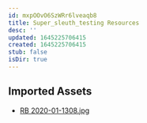 ```yaml
---
id: mxpOOvO6SzWRr6lveaqb8
title: Super_sleuth_testing Resources
desc: ''
updated: 1645225706415
created: 1645225706415
stub: false
isDir: true
---
```

## Imported Assets
- [RB 2020-01-1308.jpg](/assets/rb-2020-01-1308.jpg)
